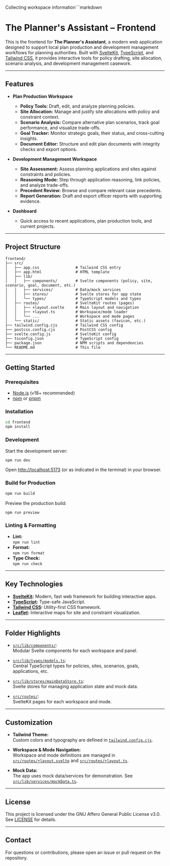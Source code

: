 Collecting workspace information```markdown
# The Planner's Assistant – Frontend

This is the frontend for **The Planner's Assistant**, a modern web application designed to support local plan production and development management workflows for planning authorities. Built with [SvelteKit](https://kit.svelte.dev/), [TypeScript](https://www.typescriptlang.org/), and [Tailwind CSS](https://tailwindcss.com/), it provides interactive tools for policy drafting, site allocation, scenario analysis, and development management casework.

---

## Features

- **Plan Production Workspace**
  - **Policy Tools:** Draft, edit, and analyze planning policies.
  - **Site Allocation:** Manage and justify site allocations with policy and constraint context.
  - **Scenario Analysis:** Compare alternative plan scenarios, track goal performance, and visualize trade-offs.
  - **Goal Tracker:** Monitor strategic goals, their status, and cross-cutting insights.
  - **Document Editor:** Structure and edit plan documents with integrity checks and export options.

- **Development Management Workspace**
  - **Site Assessment:** Assess planning applications and sites against constraints and policies.
  - **Reasoning Mode:** Step through application reasoning, link policies, and analyze trade-offs.
  - **Precedent Review:** Browse and compare relevant case precedents.
  - **Report Generation:** Draft and export officer reports with supporting evidence.

- **Dashboard**
  - Quick access to recent applications, plan production tools, and current projects.

---

## Project Structure

```
frontend/
├── src/
│   ├── app.css                # Tailwind CSS entry
│   ├── app.html               # HTML template
│   ├── lib/
│   │   ├── components/        # Svelte components (policy, site, scenario, goal, document, etc.)
│   │   ├── services/          # Data/mock services
│   │   ├── stores/            # Svelte stores for app state
│   │   └── types/             # TypeScript models and types
│   ├── routes/                # SvelteKit routes (pages)
│   │   ├── +layout.svelte     # Main layout and navigation
│   │   ├── +layout.ts         # Workspace/mode loader
│   │   └── ...                # Workspace and mode pages
│   └── static/                # Static assets (favicon, etc.)
├── tailwind.config.cjs        # Tailwind CSS config
├── postcss.config.cjs         # PostCSS config
├── svelte.config.js           # SvelteKit config
├── tsconfig.json              # TypeScript config
├── package.json               # NPM scripts and dependencies
└── README.md                  # This file
```

---

## Getting Started

### Prerequisites

- [Node.js](https://nodejs.org/) (v18+ recommended)
- [npm](https://www.npmjs.com/) or [pnpm](https://pnpm.io/)

### Installation

```sh
cd frontend
npm install
```

### Development

Start the development server:

```sh
npm run dev
```

Open [http://localhost:5173](http://localhost:5173) (or as indicated in the terminal) in your browser.

### Build for Production

```sh
npm run build
```

Preview the production build:

```sh
npm run preview
```

### Linting & Formatting

- **Lint:**  
  `npm run lint`
- **Format:**  
  `npm run format`
- **Type Check:**  
  `npm run check`

---

## Key Technologies

- **[SvelteKit](https://kit.svelte.dev/):** Modern, fast web framework for building interactive apps.
- **[TypeScript](https://www.typescriptlang.org/):** Type-safe JavaScript.
- **[Tailwind CSS](https://tailwindcss.com/):** Utility-first CSS framework.
- **[Leaflet](https://leafletjs.com/):** Interactive maps for site and constraint visualization.

---

## Folder Highlights

- [`src/lib/components/`](src/lib/components/):  
  Modular Svelte components for each workspace and panel.

- [`src/lib/types/models.ts`](src/lib/types/models.ts):  
  Central TypeScript types for policies, sites, scenarios, goals, applications, etc.

- [`src/lib/stores/mainDataStore.ts`](src/lib/stores/mainDataStore.ts):  
  Svelte stores for managing application state and mock data.

- [`src/routes/`](src/routes/):  
  SvelteKit pages for each workspace and mode.

---

## Customization

- **Tailwind Theme:**  
  Custom colors and typography are defined in [`tailwind.config.cjs`](tailwind.config.cjs).

- **Workspace & Mode Navigation:**  
  Workspace and mode definitions are managed in [`src/routes/+layout.svelte`](src/routes/+layout.svelte) and [`src/routes/+layout.ts`](src/routes/+layout.ts).

- **Mock Data:**  
  The app uses mock data/services for demonstration. See [`src/lib/services/mockData.ts`](src/lib/services/mockData.ts).

---

## License

This project is licensed under the GNU Affero General Public License v3.0. See [LICENSE](../LICENSE) for details.

---

## Contact

For questions or contributions, please open an issue or pull request on the repository.